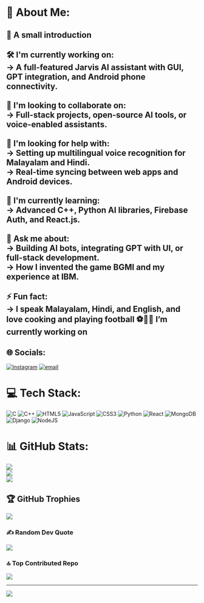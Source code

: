 # 💫 About Me:
## 🚀 A small introduction<br><br>🛠️ I'm currently working on:  <br>→ A full-featured Jarvis AI assistant with GUI, GPT integration, and Android phone connectivity.<br><br>🤝 I'm looking to collaborate on:  <br>→ Full-stack projects, open-source AI tools, or voice-enabled assistants.<br><br>🧠 I'm looking for help with:  <br>→ Setting up multilingual voice recognition for Malayalam and Hindi.  <br>→ Real-time syncing between web apps and Android devices.<br><br>🌱 I'm currently learning:  <br>→ Advanced C++, Python AI libraries, Firebase Auth, and React.js.<br><br>💬 Ask me about:  <br>→ Building AI bots, integrating GPT with UI, or full-stack development.  <br>→ How I invented the game BGMI and my experience at IBM.<br><br>⚡ Fun fact:  <br>→ I speak Malayalam, Hindi, and English, and love cooking and playing football ⚽🍳🔭 I’m currently working on<br>


## 🌐 Socials:
[![Instagram](https://img.shields.io/badge/Instagram-%23E4405F.svg?logo=Instagram&logoColor=white)](https://instagram.com/@_.aln.______) [![email](https://img.shields.io/badge/Email-D14836?logo=gmail&logoColor=white)](mailto:alanantoney60@gmail.com) 

# 💻 Tech Stack:
![C](https://img.shields.io/badge/c-%2300599C.svg?style=for-the-badge&logo=c&logoColor=white) ![C++](https://img.shields.io/badge/c++-%2300599C.svg?style=for-the-badge&logo=c%2B%2B&logoColor=white) ![HTML5](https://img.shields.io/badge/html5-%23E34F26.svg?style=for-the-badge&logo=html5&logoColor=white) ![JavaScript](https://img.shields.io/badge/javascript-%23323330.svg?style=for-the-badge&logo=javascript&logoColor=%23F7DF1E) ![CSS3](https://img.shields.io/badge/css3-%231572B6.svg?style=for-the-badge&logo=css3&logoColor=white) ![Python](https://img.shields.io/badge/python-3670A0?style=for-the-badge&logo=python&logoColor=ffdd54) ![React](https://img.shields.io/badge/react-%2320232a.svg?style=for-the-badge&logo=react&logoColor=%2361DAFB) ![MongoDB](https://img.shields.io/badge/MongoDB-%234ea94b.svg?style=for-the-badge&logo=mongodb&logoColor=white) ![Django](https://img.shields.io/badge/django-%23092E20.svg?style=for-the-badge&logo=django&logoColor=white) ![NodeJS](https://img.shields.io/badge/node.js-6DA55F?style=for-the-badge&logo=node.js&logoColor=white)
# 📊 GitHub Stats:
![](https://github-readme-stats.vercel.app/api?username=alanantoney&theme=neon&hide_border=false&include_all_commits=true&count_private=true)<br/>
![](https://nirzak-streak-stats.vercel.app/?user=alanantoney&theme=neon&hide_border=false)<br/>
![](https://github-readme-stats.vercel.app/api/top-langs/?username=alanantoney&theme=neon&hide_border=false&include_all_commits=true&count_private=true&layout=compact)

## 🏆 GitHub Trophies
![](https://github-profile-trophy.vercel.app/?username=alanantoney&theme=radical&no-frame=false&no-bg=true&margin-w=4)

### ✍️ Random Dev Quote
![](https://quotes-github-readme.vercel.app/api?type=horizontal&theme=dark)

### 🔝 Top Contributed Repo
![](https://github-contributor-stats.vercel.app/api?username=alanantoney&limit=5&theme=dark&combine_all_yearly_contributions=true)

---
[![](https://visitcount.itsvg.in/api?id=alanantoney&icon=1&color=12)](https://visitcount.itsvg.in)

<!-- Proudly created with GPRM ( https://gprm.itsvg.in ) -->
